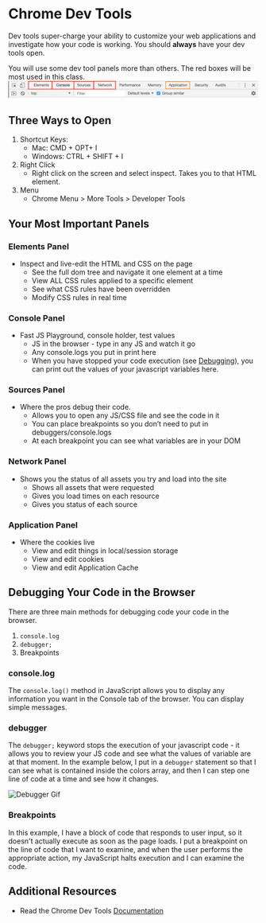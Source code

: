 # Chrome Dev Tools

Dev tools super-charge your ability to customize your web applications and investigate how your code is working. You should **always** have your dev tools open.

You will use some dev tool panels  more than others. The red boxes will be most used in this class.
![Dev Tools Top Level](../images/dev-tools-panels.png)


## Three Ways to Open
1. Shortcut Keys:
    - Mac: CMD + OPT+ I
    - Windows: CTRL + SHIFT + I
1. Right Click
    - Right click on the screen and select inspect. Takes you to that HTML element.
1. Menu
    - Chrome Menu > More Tools > Developer Tools

## Your Most Important Panels

### Elements Panel
- Inspect and live-edit the HTML and CSS on the page
  - See the full dom tree and navigate it one element at a time
  - View ALL CSS rules applied to a specific element
  - See what CSS rules have been overridden
  - Modify CSS rules in real time

### Console Panel
- Fast JS Playground, console holder, test values
  - JS in the browser - type in any JS and watch it go
  - Any console.logs you put in print here
  - When you have stopped your code execution (see [Debugging](#debugging)), you can print out the values of your javascript variables here.

### Sources Panel
- Where the pros debug their code.
  - Allows you to open any JS/CSS file and see the code in it
  - You can place breakpoints so you don’t need to put in debuggers/console.logs
  - At each breakpoint you can see what variables are in your DOM

### Network Panel
- Shows you the status of all assets you try and load into the site
  - Shows all assets that were requested
  - Gives you load times on each resource
  - Gives you status of each source

### Application Panel
- Where the cookies live
  - View and edit things in local/session storage
  - View and edit cookies
  - View and edit Application Cache

## <a name="debugging"></a>Debugging Your Code in the Browser

There are three main methods for debugging code your code in the browser.
1. `console.log`
1. `debugger;`
1. Breakpoints

### console.log

The `console.log()` method in JavaScript allows you to display any information you want in the Console tab of the browser. You can display simple messages.

### debugger

The `debugger;` keyword stops the execution of your javascript code - it allows you to review your JS code and see what the values of variable are at that moment. In the example below, I put in a `debugger` statement so that I can see what is contained inside the colors array, and then I can step one line of code at a time and see how it changes.

![Debugger Gif](../images/debugger-statement.gif)

### Breakpoints

In this example, I have a block of code that responds to user input, so it doesn't actually execute as soon as the page loads. I put a breakpoint on the line of code that I want to examine, and when the user performs the appropriate action, my JavaScript halts execution and I can examine the code.

## Additional Resources
- Read the Chrome Dev Tools [Documentation](https://developers.google.com/web/tools/chrome-devtools/)
